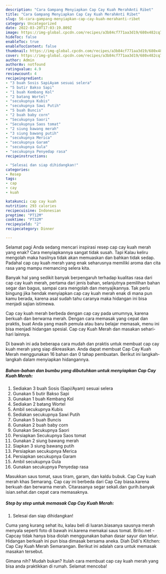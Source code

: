```yaml
---
description: "Cara Gampang Menyiapkan Cap Cay Kuah MerahAnti Ribet"
title: "Cara Gampang Menyiapkan Cap Cay Kuah MerahAnti Ribet"
slug: 56-cara-gampang-menyiapkan-cap-cay-kuah-merahanti-ribet
category: Uncategorized
date: 2022-03-20T17:03:19.809Z
image: https://img-global.cpcdn.com/recipes/a3b84cf771aa3d19/680x482cq70/cap-cay-kuah-merah-foto-resep-utama.jpg
hideToc: false
enableToc: true
enableTocContent: false
thumbnail: https://img-global.cpcdn.com/recipes/a3b84cf771aa3d19/680x482cq70/cap-cay-kuah-merah-foto-resep-utama.jpg
cover: https://img-global.cpcdn.com/recipes/a3b84cf771aa3d19/680x482cq70/cap-cay-kuah-merah-foto-resep-utama.jpg
author: Admin
authorAv: notfound
ratingvalue: 4.9
reviewcount: 4
recipeingredient:
- "3 buah Sosis SapiAyam sesuai selera"
- "5 butir Bakso Sapi"
- "1 buah Kembang Kol"
- "2 batang Wortel"
- "secukupnya Kubis"
- "secukupnya Sawi Putih"
- "5 buah Buncis"
- "2 buah baby corn"
- "Secukupnya Saori"
- "Secukupnya Saos tomat"
- "2 siung bawang merah"
- "3 siung bawang putih"
- "secukupnya Merica"
- "secukupnya Garam"
- "secukupnya Gula"
- "secukupnya Penyedap rasa"
recipeinstructions:

- "Selesai dan siap dihidangkan!"
categories:
- Resep
tags:
- cap
- cay
- kuah

katakunci: cap cay kuah 
nutrition: 293 calories
recipecuisine: Indonesian
preptime: "PT12M"
cooktime: "PT32M"
recipeyield: "2"
recipecategory: Dinner

---
```



Selamat pagi Anda sedang mencari inspirasi resep cap cay kuah merah yang enak? Cara menyiapkannya sangat tidak susah. Tapi Kalau keliru mengolah maka hasilnya tidak akan memuaskan dan bahkan tidak sedap. Padahal cap cay kuah merah yang enak seharusnya memiliki aroma dan cita rasa yang mampu memancing selera kita.


Banyak hal yang sedikit banyak berpengaruh terhadap kualitas rasa dari cap cay kuah merah, pertama dari jenis bahan, selanjutnya pemilihan bahan segar dan bagus, sampai cara mengolah dan menyajikannya. Tak perlu bingung jika hendak menyiapkan cap cay kuah merah enak di mana pun kamu berada, karena asal sudah tahu caranya maka hidangan ini bisa menjadi sajian istimewa.

Cap cay kuah merah berbeda dengan cap cay pada umumnya, karena berkuah dan berwarna merah. Dengan cara memasak yang cepat dan praktis, buat Anda yang masih pemula atau baru belajar memasak, menu ini bisa menjadi hidangan spesial. Cap cay Kuah Merah dan masakan sehari-hari lainnya.


Di bawah ini ada beberapa cara mudah dan praktis untuk membuat cap cay kuah merah yang siap dikreasikan. Anda dapat membuat Cap Cay Kuah Merah menggunakan 16 bahan dan 0 tahap pembuatan. Berikut ini langkah-langkah dalam menyiapkan hidangannya.

<!--inarticleads1-->

##### Bahan-bahan dan bumbu yang dibutuhkan untuk menyiapkan Cap Cay Kuah Merah:

1. Sediakan 3 buah Sosis (Sapi/Ayam) sesuai selera
1. Gunakan 5 butir Bakso Sapi
1. Gunakan 1 buah Kembang Kol
1. Sediakan 2 batang Wortel
1. Ambil secukupnya Kubis
1. Sediakan secukupnya Sawi Putih
1. Gunakan 5 buah Buncis
1. Gunakan 2 buah baby corn
1. Gunakan Secukupnya Saori
1. Persiapkan Secukupnya Saos tomat
1. Gunakan 2 siung bawang merah
1. Siapkan 3 siung bawang putih
1. Persiapkan secukupnya Merica
1. Persiapkan secukupnya Garam
1. Ambil secukupnya Gula
1. Gunakan secukupnya Penyedap rasa


Masukkan saus tomat, saus tiram, garam, dan kaldu bubuk. Cap Cay kuah merah khas Semarang. Cap cay ini berbeda dari Cap Cay biasa.karena berkuah dan berwarna merah. Citarasanya segar sekali.dan gurih.banyak isian.sehat.dan cepat cara memasaknya. 

<!--inarticleads2-->

##### Step by step untuk memasak Cap Cay Kuah Merah:


1. Selesai dan siap dihidangkan!

Cuma yang kurang sehat itu, kalau beli di luaran.biasanya sausnya merah menyala seperti foto di bawah ini.karena memakai saus tomat. Brilio.net - Capcay tidak hanya bisa diolah menggunakan bahan dasar sayur dan telur. Hidangan berkuah ini pun bisa dimasak bersama aneka. Diah Didi&#39;s Kitchen: Cap Cay Kuah Merah Semarangan. Berikut ini adalah cara untuk memasak masakan tersebut. 

Gimana nih? Mudah bukan? Itulah cara membuat cap cay kuah merah yang bisa anda praktikkan di rumah. Selamat mencoba!
